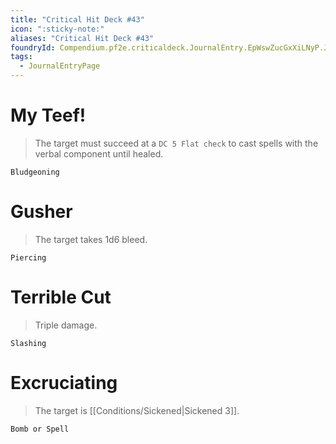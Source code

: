 ```yaml
---
title: "Critical Hit Deck #43"
icon: ":sticky-note:"
aliases: "Critical Hit Deck #43"
foundryId: Compendium.pf2e.criticaldeck.JournalEntry.EpWswZucGxXiLNyP.JournalEntryPage.MuU2oRlPMEGf5SKT
tags:
  - JournalEntryPage
---
```

# My Teef!

> The target must succeed at a `DC 5 Flat check` to cast spells with the verbal component until healed.

`Bludgeoning`

# Gusher

> The target takes 1d6 bleed.

`Piercing`

# Terrible Cut

> Triple damage.

`Slashing`

# Excruciating

> The target is [[Conditions/Sickened|Sickened 3]].

`Bomb or Spell`